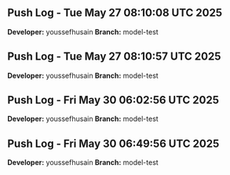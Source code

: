 ## Push Log - Tue May 27 08:10:08 UTC 2025
**Developer:** youssefhusain
**Branch:** model-test
## Push Log - Tue May 27 08:10:57 UTC 2025
**Developer:** youssefhusain
**Branch:** model-test
## Push Log - Fri May 30 06:02:56 UTC 2025
**Developer:** youssefhusain
**Branch:** model-test
## Push Log - Fri May 30 06:49:56 UTC 2025
**Developer:** youssefhusain
**Branch:** model-test
